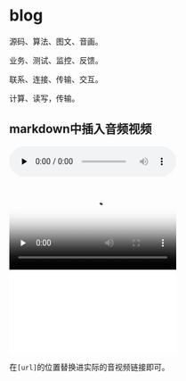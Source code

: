 # blog

源码、算法、图文、音画。

业务、测试、监控、反馈。

联系、连接、传输、交互。

计算、读写，传输。

## markdown中插入音频视频

​<audio id="audio" controls="" preload="none">
    <source id="mp3" src="[url]">
</audio>

<video id="video" controls="" preload="none" poster="[image url]">
    <source id="mp4" src="[url]" type="video/mp4">
</video>

<iframe src="[url]" scrolling="no" frameborder="no" framespacing="0" allowfullscreen="true">
</iframe>

在`[url]`的位置替换进实际的音视频链接即可。
